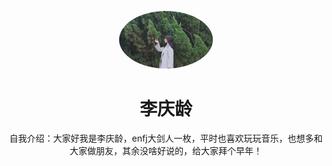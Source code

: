 <p align="center">
  <img width="150" src="_media/1881696816037_.pic_hd.jpg" alt="李庆龄" style="border-radius:50%;">
</p>

<h1 align="center">李庆龄</h1>

<p align="center">
  自我介绍：大家好我是李庆龄，enfj大剑人一枚，平时也喜欢玩玩音乐，也想多和大家做朋友，其余没啥好说的，给大家拜个早年！

